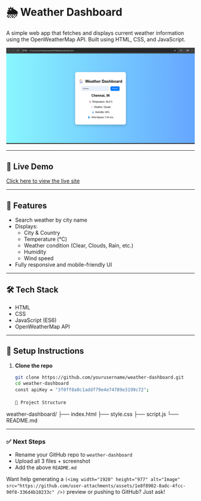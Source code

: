 # 🌦️ Weather Dashboard

A simple web app that fetches and displays current weather information using the OpenWeatherMap API. Built using HTML, CSS, and JavaScript.

![screenshot](https://github.com/sanjayk444/Weather-Dashboard-/blob/fe310d9aff8c00418543b78154766603cfd3d49e/Screenshot%202025-07-17%20130843.png)

---

## 🔗 Live Demo

[Click here to view the live site](
https://sanjayk444.github.io/weather-dashboard-/)

---

## 🚀 Features

- Search weather by city name
- Displays:
  - City & Country
  - Temperature (°C)
  - Weather condition (Clear, Clouds, Rain, etc.)
  - Humidity
  - Wind speed
- Fully responsive and mobile-friendly UI

---

## 🛠️ Tech Stack

- HTML
- CSS
- JavaScript (ES6)
- OpenWeatherMap API

---

## 🔧 Setup Instructions

1. **Clone the repo**
   ```bash
   git clone https://github.com/yourusername/weather-dashboard.git
   cd weather-dashboard
   const apiKey = "3f0ff8a0c1addf79e4e74789e3199c72";
   
   📁 Project Structure
weather-dashboard/
├── index.html
├── style.css
├── script.js
└── README.md

---

### ✅ Next Steps

- Rename your GitHub repo to `weather-dashboard`
- Upload all 3 files + screenshot
- Add the above `README.md`

Want help generating a `(<img width="1920" height="977" alt="Image" src="https://github.com/user-attachments/assets/1e8f8902-8adc-4fcc-90f8-336d4b10233c" />)` preview or pushing to GitHub? Just ask!

